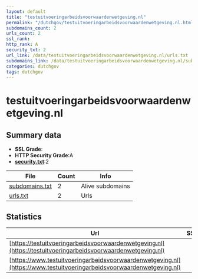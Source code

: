 ```yaml
---
layout: default
title: "testuitvoeringarbeidsvoorwaardenwetgeving.nl"
permalink: "/dutchgov/testuitvoeringarbeidsvoorwaardenwetgeving.nl.html"
subdomains_count: 2
urls_count: 2
ssl_rank: 
http_rank: A
security_txt: 2
url_link: /data/testuitvoeringarbeidsvoorwaardenwetgeving.nl/urls.txt
subdomains_link: /data/testuitvoeringarbeidsvoorwaardenwetgeving.nl/subdomains.txt
categories: dutchgov
tags: dutchgov
---
```



# testuitvoeringarbeidsvoorwaardenwetgeving.nl
## Summary data


 - **SSL Grade**:
 - **HTTP Security Grade**:A
 - **[security.txt](https://www.digitaleoverheid.nl/nieuws/standaard-security-txt-nu-verplicht-voor-overheid/)**:2


| File       | Count | Info |
|------------|-------|------|
|[subdomains.txt](/DutchGovScope/data/testuitvoeringarbeidsvoorwaardenwetgeving.nl/subdomains.txt)|2|Alive subdomains|
|[urls.txt](/DutchGovScope/data/testuitvoeringarbeidsvoorwaardenwetgeving.nl/urls.txt)|2|Urls|


## Statistics


| Url | SSL | HTTP | Server | Cookie | HSTS | CORS | CTO | CSP | XFO | XXP | RP |FP| Tech |Title |
|--------|-------|-------|------|------|------|------|------|------|------|------|------|------|------|------|
|[https://testuitvoeringarbeidsvoorwaardenwetgeving.nl](https://testuitvoeringarbeidsvoorwaardenwetgeving.nl)| | **A**|| |:white_check_mark: | | |:warning: | :white_check_mark: | | :white_check_mark: | |HSTS|302 Found|
|[https://www.testuitvoeringarbeidsvoorwaardenwetgeving.nl](https://www.testuitvoeringarbeidsvoorwaardenwetgeving.nl)| | **A**|| |:white_check_mark: | | |:warning: | :white_check_mark: | | :white_check_mark: | |HSTS|302 Found|


